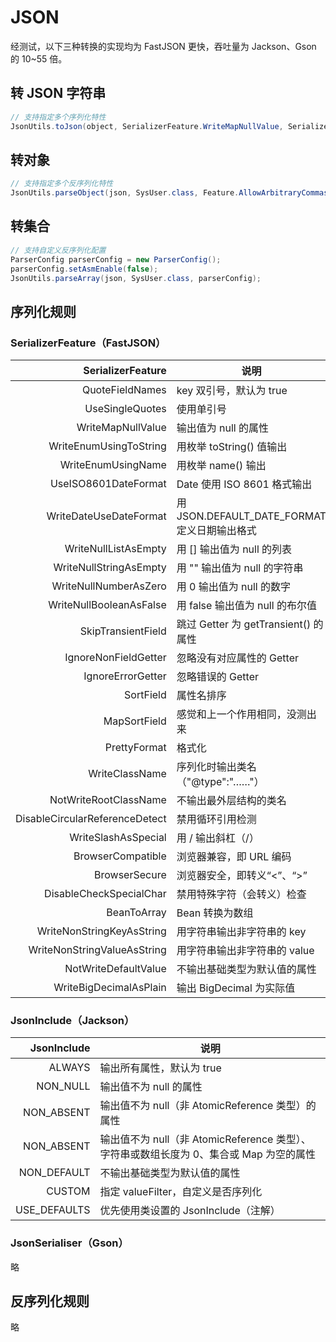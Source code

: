 # JSON

经测试，以下三种转换的实现均为 FastJSON 更快，吞吐量为 Jackson、Gson 的 10~55 倍。

## 转 JSON 字符串

```java
// 支持指定多个序列化特性
JsonUtils.toJson(object, SerializerFeature.WriteMapNullValue, SerializerFeature.WriteNullListAsEmpty);
```

## 转对象

```java
// 支持指定多个反序列化特性
JsonUtils.parseObject(json, SysUser.class, Feature.AllowArbitraryCommas)
```

## 转集合

```java
// 支持自定义反序列化配置
ParserConfig parserConfig = new ParserConfig();
parserConfig.setAsmEnable(false);
JsonUtils.parseArray(json, SysUser.class, parserConfig);
```

## 序列化规则

### SerializerFeature（FastJSON）

|              SerializerFeature | 说明                                  |
|-------------------------------:|-------------------------------------|
|                QuoteFieldNames | key 双引号，默认为 true                    |
|                UseSingleQuotes | 使用单引号                               |
|              WriteMapNullValue | 输出值为 null 的属性                       |
|         WriteEnumUsingToString | 用枚举 toString() 值输出                  |
|             WriteEnumUsingName | 用枚举 name() 输出                       |
|           UseISO8601DateFormat | Date 使用 ISO 8601 格式输出               |
|         WriteDateUseDateFormat | 用 JSON.DEFAULT_DATE_FORMAT 定义日期输出格式 |
|           WriteNullListAsEmpty | 用 [] 输出值为 null 的列表                  |
|         WriteNullStringAsEmpty | 用 "" 输出值为 null 的字符串                 |
|          WriteNullNumberAsZero | 用 0 输出值为 null 的数字                   |
|        WriteNullBooleanAsFalse | 用 false 输出值为 null 的布尔值              |
|             SkipTransientField | 跳过 Getter 为 getTransient() 的属性      |
|           IgnoreNonFieldGetter | 忽略没有对应属性的 Getter                    |
|              IgnoreErrorGetter | 忽略错误的 Getter                        |
|                      SortField | 属性名排序                               |
|                   MapSortField | 感觉和上一个作用相同，没测出来                     |
|                   PrettyFormat | 格式化                                 |
|                 WriteClassName | 序列化时输出类名（"@type":"……"）              |
|          NotWriteRootClassName | 不输出最外层结构的类名                         |
| DisableCircularReferenceDetect | 禁用循环引用检测                            |
|            WriteSlashAsSpecial | 用 \/ 输出斜杠（/）                        |
|              BrowserCompatible | 浏览器兼容，即 URL 编码                      |
|                  BrowserSecure | 浏览器安全，即转义“<”、“>”                    |
|        DisableCheckSpecialChar | 禁用特殊字符（会转义）检查                       |
|                    BeanToArray | Bean 转换为数组                          |
|      WriteNonStringKeyAsString | 用字符串输出非字符串的 key                     |
|    WriteNonStringValueAsString | 用字符串输出非字符串的 value                   |
|           NotWriteDefaultValue | 不输出基础类型为默认值的属性                      |
|         WriteBigDecimalAsPlain | 输出 BigDecimal 为实际值                  |

### JsonInclude（Jackson）

|  JsonInclude | 说明                                                         |
|-------------:|------------------------------------------------------------|
|       ALWAYS | 输出所有属性，默认为 true                                            |
|     NON_NULL | 输出值不为 null 的属性                                             |
|   NON_ABSENT | 输出值不为 null（非 AtomicReference 类型）的属性                        |
|   NON_ABSENT | 输出值不为 null（非 AtomicReference 类型）、字符串或数组长度为 0、集合或 Map 为空的属性 |
|  NON_DEFAULT | 不输出基础类型为默认值的属性                                             |
|       CUSTOM | 指定 valueFilter，自定义是否序列化                                    |
| USE_DEFAULTS | 优先使用类设置的 JsonInclude（注解）                                   |

### JsonSerialiser（Gson）

略

## 反序列化规则

略
